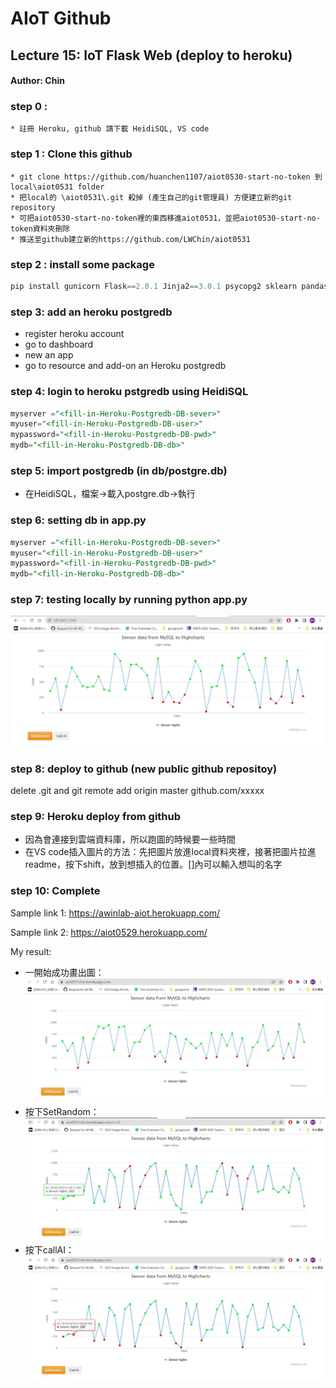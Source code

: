 # AIoT Github

## Lecture 15: IoT Flask Web (deploy to heroku)
#### Author: Chin

### step 0 : 
    * 註冊 Heroku, github 請下載 HeidiSQL, VS code 

### step 1 : Clone this github
    * git clone https://github.com/huanchen1107/aiot0530-start-no-token 到 local\aiot0531 folder
    * 把local的 \aiot0531\.git 殺掉 (產生自己的git管理員) 方便建立新的git repository
    * 可把aiot0530-start-no-token裡的東西移進aiot0531，並把aiot0530-start-no-token資料夾刪除
    * 推送至github建立新的https://github.com/LWChin/aiot0531

### step 2 : install some package


```python
pip install gunicorn Flask==2.0.1 Jinja2==3.0.1 psycopg2 sklearn pandas numpy 
```

### step 3: add an heroku postgredb

* register heroku account
* go to dashboard
* new an app
* go to resource and add-on an Heroku postgredb

### step 4: login to heroku pstgredb using HeidiSQL


```sql
myserver ="<fill-in-Heroku-Postgredb-DB-sever>"
myuser="<fill-in-Heroku-Postgredb-DB-user>"
mypassword="<fill-in-Heroku-Postgredb-DB-pwd>"
mydb="<fill-in-Heroku-Postgredb-DB-db>"

```
### step 5: import postgredb (in db/postgre.db)
* 在HeidiSQL，檔案->載入postgre.db->執行

### step 6: setting db in app.py


```sql
myserver ="<fill-in-Heroku-Postgredb-DB-sever>"
myuser="<fill-in-Heroku-Postgredb-DB-user>"
mypassword="<fill-in-Heroku-Postgredb-DB-pwd>"
mydb="<fill-in-Heroku-Postgredb-DB-db>"

```
### step 7: testing locally by running python app.py
![locally pic by running python app.py](locally.jpg)
### step 8: deploy to github (new public github repositoy)

delete .git and git remote add origin master github.com/xxxxx


### step 9: Heroku deploy from github
* 因為會連接到雲端資料庫，所以跑圖的時候要一些時間
* 在VS code插入圖片的方法：先把圖片放進local資料夾裡，接著把圖片拉進readme，按下shift，放到想插入的位置。[]內可以輸入想叫的名字

### step 10: Complete

Sample link 1:
https://awinlab-aiot.herokuapp.com/

Sample link 2: 
https://aiot0529.herokuapp.com/

My result:
* 一開始成功畫出圖：
![](Heroku.jpeg)
* 按下SetRandom：
![](Heroku_setRandom.jpeg)
* 按下callAI：
![](Heroku_callAI.jpeg)




